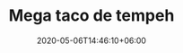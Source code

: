 ---
title: "Mega taco de tempeh"
date: 2020-05-06T14:46:10+06:00
description: "Mega taco de tempeh"
type: "recipe"
image: "images/recipes/mega-taco-tempeh.png"
cuisine: Mexicana
suitableForDiet: VeganDiet
yield: 4 porciones
prepTime: 30
cookTime: 50
totalTime: 45
categories: plato principal
tags: 
- "carne vegetal"
- "tempeh"
- "tacos"
ingredients:
- tortilla grande de trigo
- tempeh
- chorizo vegano
- aguacate
- col lombarda
- frijoles refritos
- tomates
- brotes 
- lechuga
- cilantro picado
- salsa picante
- chile fresco
- cebolla picada
- aceite de girasol
- limón
- sal
directions:
- Pon unas gotitas de aceite en la sartén y sofríe ligeramente el chorizo cortado en taquitos. Retira los trozos de chorizo, reserva el aceite.
- En la misma sartén con el aceite sobrante saltea el tempeh cortado también en taquitos. Una vez dorados, apaga y reserva.
- Trocea los tomates y el aguacate. Lava y corta la lechuga y la lombarda en juliana.
- Calienta los frijoles refritos. Por otro lado calienta, ligeramente, también la tortilla.
- Unta el interior de la tortilla con los frijoles y empieza a montar el Taco Tempeh. 
- Te aconsejo rellenar empezando con una base de lechuga, para que aguante los jugos y no se vuelva “soggy”, encima de los frijoles y sigue con lombarda, chorizo, cebolla, tomates, cilantro, aguacate, los taquitos de tempeh y los brotes. 
- Termina con salsa picante, chile fresco, un par de gotas de zumo de limón y una pizca de sal.
tips: Los tacos en México son hechos con tortillas pequeñas y por lo general de maíz. La receta del mega taco de tempeh se inspira en las tortillas del norte del país, donde existen unas tortillas gigantes llamadas "tortillas sobaqueras" hechas a mano con harina de trigo que se extienden con la ayuda de los brazos, de ahí su peculiar nombre. 

---
